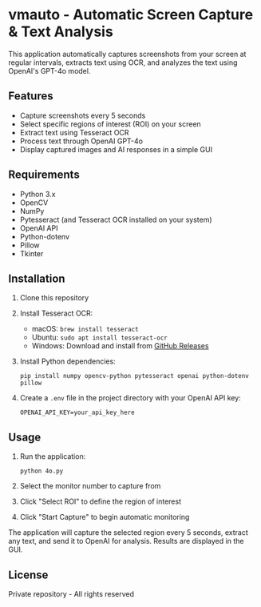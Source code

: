 # vmauto - Automatic Screen Capture & Text Analysis

This application automatically captures screenshots from your screen at regular intervals, extracts text using OCR, and analyzes the text using OpenAI's GPT-4o model.

## Features

- Capture screenshots every 5 seconds
- Select specific regions of interest (ROI) on your screen
- Extract text using Tesseract OCR
- Process text through OpenAI GPT-4o
- Display captured images and AI responses in a simple GUI

## Requirements

- Python 3.x
- OpenCV
- NumPy
- Pytesseract (and Tesseract OCR installed on your system)
- OpenAI API
- Python-dotenv
- Pillow
- Tkinter

## Installation

1. Clone this repository
2. Install Tesseract OCR:
   - macOS: `brew install tesseract`
   - Ubuntu: `sudo apt install tesseract-ocr`
   - Windows: Download and install from [GitHub Releases](https://github.com/UB-Mannheim/tesseract/wiki)

3. Install Python dependencies:
   ```
   pip install numpy opencv-python pytesseract openai python-dotenv pillow
   ```

4. Create a `.env` file in the project directory with your OpenAI API key:
   ```
   OPENAI_API_KEY=your_api_key_here
   ```

## Usage

1. Run the application:
   ```
   python 4o.py
   ```

2. Select the monitor number to capture from
3. Click "Select ROI" to define the region of interest
4. Click "Start Capture" to begin automatic monitoring

The application will capture the selected region every 5 seconds, extract any text, and send it to OpenAI for analysis. Results are displayed in the GUI.

## License

Private repository - All rights reserved